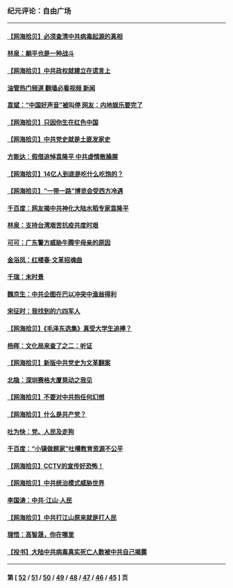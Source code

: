 ### 纪元评论：自由广场
---
#### [【网海拾贝】必须查清中共病毒起源的真相](../../pages/nsc993/n12984276.md?05300330) 
#### [林泉：躺平也是一种战斗](../../pages/nsc993/n12984194.md?05300330) 
#### [【网海拾贝】中共政权就建立在谎言上](../../pages/nsc993/n12981880.md?05300330) 
#### [油管热门频道 翻墙必看视频 新闻](ok?05300330)
#### [袁斌：“中国好声音”被叫停 网友：内地娱乐要完了](../../pages/nsc993/n12981826.md?05300330) 
#### [【网海拾贝】只因你生在红色中国](../../pages/nsc993/n12979096.md?05300330) 
#### [【网海拾贝】中共党史就是土匪发家史](../../pages/nsc993/n12976478.md?05300330) 
#### [方能达：假借追悼袁隆平 中共虚情散臊腥](../../pages/nsc993/n12976396.md?05300330) 
#### [【网海拾贝】14亿人到底是吃什么吃饱的？](../../pages/nsc993/n12974125.md?05300330) 
#### [【网海拾贝】“一带一路”博览会受西方冷遇](../../pages/nsc993/n12971787.md?05300330) 
#### [千百度：网友揭中共神化大陆水稻专家袁隆平](../../pages/nsc993/n12971733.md?05300330) 
#### [林泉：支持台湾艰苦抗疫共度时艰](../../pages/nsc993/n12971350.md?05300330) 
#### [可可：广东警方威胁牛腾宇母亲的原因](../../pages/nsc993/n12971100.md?05300330) 
#### [金浴凤：红楼春·文革招魂曲](../../pages/nsc993/n12970354.md?05300330) 
#### [千瑞：末时景](../../pages/nsc993/n12970337.md?05300330) 
#### [魏京生：中共企图在巴以冲突中渔翁得利](../../pages/nsc993/n12970286.md?05300330) 
#### [宋征时：我找到的六四军人](../../pages/nsc993/n12970213.md?05300330) 
#### [【网海拾贝】《毛泽东选集》真受大学生追捧？](../../pages/nsc993/n12968779.md?05300330) 
#### [杨晖：文化局来查了之二：听证](../../pages/nsc993/n12966528.md?05300330) 
#### [【网海拾贝】新版中共党史为文革翻案](../../pages/nsc993/n12967526.md?05300330) 
#### [北隐：深圳赛格大厦晃动之我见](../../pages/nsc993/n12967393.md?05300330) 
#### [【网海拾贝】不要对中共抱任何幻想](../../pages/nsc993/n12965222.md?05300330) 
#### [【网海拾贝】什么是共产党？](../../pages/nsc993/n12962781.md?05300330) 
#### [吐为快：党、人民及走狗](../../pages/nsc993/n12962747.md?05300330) 
#### [千百度：“小镇做题家”吐槽教育资源不公平](../../pages/nsc993/n12962705.md?05300330) 
#### [【网海拾贝】CCTV的宣传好恐怖！](../../pages/nsc993/n12959984.md?05300330) 
#### [【网海拾贝】中共统治模式威胁世界](../../pages/nsc993/n12957622.md?05300330) 
#### [李国涛：中共‧江山‧人民](../../pages/nsc993/n12957502.md?05300330) 
#### [【网海拾贝】中共打江山原来就是打人民](../../pages/nsc993/n12954345.md?05300330) 
#### [理悟：高智晟，你在哪里](../../pages/nsc993/n12953115.md?05300330) 
#### [【投书】大陆中共病毒真实死亡人数被中共自己揭露](../../pages/nsc993/n12953050.md?05300330) 

---
#### 第 [ [52](./52.md?05300330) / [51](./51.md?05300330) / [50](./50.md?05300330) / [49](./49.md?05300330) / [48](./48.md?05300330) / [47](./47.md?05300330) / [46](./46.md?05300330) / [45](./45.md?05300330) ] 页
